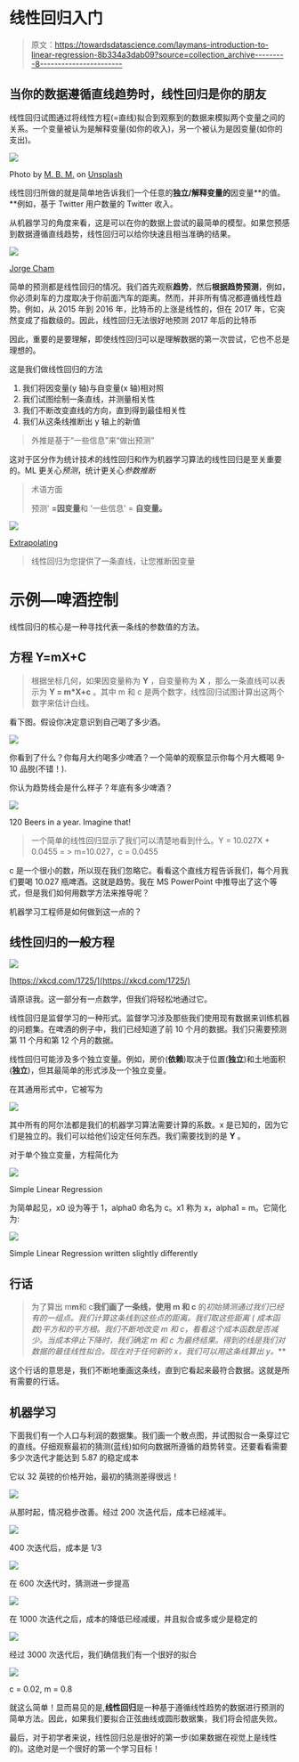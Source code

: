 # 线性回归入门

> 原文：<https://towardsdatascience.com/laymans-introduction-to-linear-regression-8b334a3dab09?source=collection_archive---------8----------------------->

## 当你的数据遵循直线趋势时，线性回归是你的朋友

线性回归试图通过将线性方程(=直线)拟合到观察到的数据来模拟两个变量之间的关系。一个变量被认为是解释变量(如你的收入)，另一个被认为是因变量(如你的支出)。

![](img/b40a062119957a8548d099fb00175cfd.png)

Photo by [M. B. M.](https://unsplash.com/@m_b_m?utm_source=medium&utm_medium=referral) on [Unsplash](https://unsplash.com?utm_source=medium&utm_medium=referral)

线性回归所做的就是简单地告诉我们一个任意的**独立/解释变量的**因变量**的值。**例如，基于 Twitter 用户数量的 Twitter 收入。

从机器学习的角度来看，这是可以在你的数据上尝试的最简单的模型。如果您预感到数据遵循直线趋势，线性回归可以给你快速且相当准确的结果。

![](img/118a3e0614f19cdefe18edcfb85b2b90.png)

[Jorge Cham](http://phdcomics.com/comics.php?f=1921)

简单的预测都是线性回归的情况。我们首先观察**趋势**，然后**根据趋势预测**，例如，你必须刹车的力度取决于你前面汽车的距离。然而，并非所有情况都遵循线性趋势。例如，从 2015 年到 2016 年，比特币的上涨是线性的，但在 2017 年，它突然变成了指数级的。因此，线性回归无法很好地预测 2017 年后的比特币

因此，重要的是要理解，即使线性回归可以是理解数据的第一次尝试，它也不总是理想的。

这是我们做线性回归的方法

1.  我们将因变量(y 轴)与自变量(x 轴)相对照
2.  我们试图绘制一条直线，并测量相关性
3.  我们不断改变直线的方向，直到得到最佳相关性
4.  我们从这条线推断出 y 轴上的新值

> 外推是基于“一些信息”来“做出预测”

这对于区分作为统计技术的线性回归和作为机器学习算法的线性回归是至关重要的。ML 更关心*预测*，统计更关心*参数推断*

> 术语方面
> 
> 预测' **=因变量**和
> '一些信息' = **自变量。**

![](img/8ba33d1a0d63741792d575e6b13cde85.png)

[Extrapolating](https://www.xkcd.com/605/)

> 线性回归为您提供了一条直线，让您推断因变量

# 示例—啤酒控制

线性回归的核心是一种寻找代表一条线的参数值的方法。

## 方程 Y=mX+C

> 根据坐标几何，如果因变量称为 **Y** ，自变量称为 **X** ，那么一条直线可以表示为 **Y = m*X+c** 。其中 m 和 c 是两个数字，线性回归试图计算出这两个数字来估计白线。

看下图。假设你决定意识到自己喝了多少酒。

![](img/291cd144e464c8e5f59047fb49f23906.png)

你看到了什么？你每月大约喝多少啤酒？一个简单的观察显示你每个月大概喝 9-10 品脱(不错！).

你认为趋势线会是什么样子？年底有多少啤酒？

![](img/97863d5fc54d1da4f9ce9dad12359814.png)

120 Beers in a year. Imagine that!

> 一个简单的线性回归显示了我们可以清楚地看到什么。Y = 10.027X + 0.0455 = > m=10.027，c = 0.0455

c 是一个很小的数，所以现在我们忽略它。看看这个直线方程告诉我们，每个月我们要喝 10.027 瓶啤酒。这就是趋势。我在 MS PowerPoint 中推导出了这个等式，但是我们如何用数学方法来推导呢？

机器学习工程师是如何做到这一点的？

## 线性回归的一般方程

![](img/ceacd39678a62eec61b15af8c0405876.png)

[https://xkcd.com/1725/](https://xkcd.com/1725/)

请原谅我。这一部分有一点数学，但我们将轻松地通过它。

线性回归是监督学习的一种形式。监督学习涉及那些我们使用现有数据来训练机器的问题集。在啤酒的例子中，我们已经知道了前 10 个月的数据。我们只需要预测第 11 个月和第 12 个月的数据。

线性回归可能涉及多个独立变量。例如，房价(**依赖**)取决于位置(**独立**)和土地面积(**独立**)，但其最简单的形式涉及一个独立变量。

在其通用形式中，它被写为

![](img/8b92c2386b9fc215521d62111e936bbb.png)

其中所有的阿尔法都是我们的机器学习算法需要计算的系数。x 是已知的，因为它们是独立的。我们可以给他们设定任何东西。我们需要找到的是 **Y** 。

对于单个独立变量，方程简化为

![](img/b856c7b3b4a9bc68dd5b3ecacd4b3315.png)

Simple Linear Regression

为简单起见，x0 设为等于 1，alpha0 命名为 c。x1 称为 x，alpha1 = m。它简化为:

![](img/ce2547ff1d350b85d5b91bb12a37dbd4.png)

Simple Linear Regression written slightly differently

## 行话

> 为了算出 m**m**和 c**我们画了一条线，使用 m 和 c** 的**初始猜测通过我们已经有的一组点。我们计算这条线到这些点的距离。我们取这些距离 ( **成本函数)***平方和的*平方根*。我们不断地改变 m 和 c，看看这个**成本函数**是否减少。当**成本**停止下降时，我们确定 m 和 c 为最终结果。得到的线是我们对数据的最佳线性拟合。现在对于任何新的 x，我们可以用这条线算出 y。***

这个行话的意思是，我们不断地重画这条线，直到它看起来最符合数据。这就是所有需要的行话。

## 机器学习

下面我们有一个人口与利润的数据集。我们画一个散点图，并试图拟合一条穿过它的直线。仔细观察最初的猜测(蓝线)如何向数据所遵循的趋势转变。还要看看需要多少次迭代才能达到 5.87 的稳定成本

它以 32 英镑的价格开始，最初的猜测差得很远！

![](img/2df95f8a75bb1921e1271f254be45363.png)

从那时起，情况稳步改善。经过 200 次迭代后，成本已经减半。

![](img/2d81470d892e95642afb7cc1aa3c24dd.png)

400 次迭代后，成本是 1/3

![](img/0a5fb9fd3771e6041865fbf60a6aecce.png)

在 600 次迭代时，猜测进一步提高

![](img/fc95fa3b04e9fe560c61c0b21c696e01.png)

在 1000 次迭代之后，成本的降低已经减缓，并且拟合或多或少是稳定的

![](img/348807f0eac9558eb8388a6b7ad8c8b4.png)

经过 3000 次迭代后，我们确信我们有一个很好的拟合

![](img/ab1f076e5d05672e8239ee781d766148.png)

c = 0.02, m = 0.8

就这么简单！显而易见的是,**线性回归**是一种基于遵循线性趋势的数据进行预测的简单方法。因此，如果我们要拟合正弦曲线或圆形数据集，我们将会彻底失败。

最后，对于初学者来说，线性回归总是很好的第一步(如果数据在视觉上是线性的)。这绝对是一个很好的第一个学习目标！